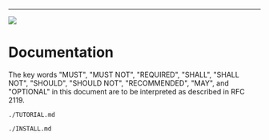 ---

![](https://img.shields.io/github/check-runs/black-desk/errors/master)

# Documentation

The key words "MUST", "MUST NOT", "REQUIRED", "SHALL", "SHALL NOT", "SHOULD",
"SHOULD NOT", "RECOMMENDED", "MAY", and "OPTIONAL" in this document are to be
interpreted as described in RFC 2119.

```include
./TUTORIAL.md
```

```include
./INSTALL.md
```
